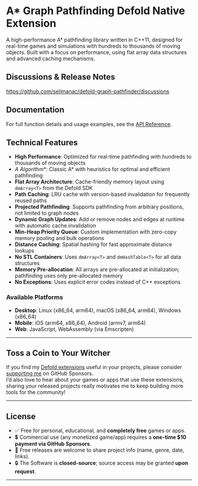 
# A* Graph Pathfinding Defold Native Extension

A high-performance A* pathfinding library written in C++11, designed for real-time games and simulations with hundreds to thousands of moving objects. Built with a focus on performance, using flat array data structures and advanced caching mechanisms.


## Discussions & Release Notes

https://github.com/selimanac/defold-graph-pathfinder/discussions  

## Documentation

For full function details and usage examples, see the [API Reference](./API.md).  

## Technical Features

- **High Performance**: Optimized for real-time pathfinding with hundreds to thousands of moving objects  
- **A* Algorithm**: Classic A* with heuristics for optimal and efficient pathfinding  
- **Flat Array Architecture**: Cache-friendly memory layout using `dmArray<T>` from the Defold SDK  
- **Path Caching**: LRU cache with version-based invalidation for frequently reused paths  
- **Projected Pathfinding**: Supports pathfinding from arbitrary positions, not limited to graph nodes  
- **Dynamic Graph Updates**: Add or remove nodes and edges at runtime with automatic cache invalidation  
- **Min-Heap Priority Queue**: Custom implementation with zero-copy memory pooling and bulk operations  
- **Distance Caching**: Spatial hashing for fast approximate distance lookups  
- **No STL Containers**: Uses `dmArray<T>` and `dmHashTable<T>` for all data structures  
- **Memory Pre-allocation**: All arrays are pre-allocated at initialization; pathfinding uses only pre-allocated memory  
- **No Exceptions**: Uses explicit error codes instead of C++ exceptions

### Available Platforms

- **Desktop**: Linux (x86_64, arm64), macOS (x86_64, arm64), Windows (x86_64)
- **Mobile**: iOS (arm64, x86_64), Android (armv7, arm64)
- **Web**: JavaScript, WebAssembly (via Emscripten)



---

## Toss a Coin to Your Witcher

If you find my [Defold extensions](https://github.com/selimanac) useful in your projects, please consider [supporting me](https://github.com/sponsors/selimanac) on GitHub Sponsors.  
I’d also love to hear about your games or apps that use these extensions, sharing your released projects really motivates me to keep building more tools for the community!

---

## License

- ✅ Free for personal, educational, and **completely free** games or apps.  
- 💲 Commercial use (any monetized game/app) requires a **one-time $10 payment via GitHub Sponsors**.  
- 📩 Free releases are welcome to share project info (name, genre, date, links).  
- 🔒 The Software is **closed-source**; source access may be granted **upon request**.

---


